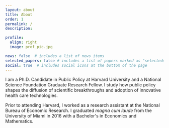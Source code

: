 ```yaml
---
layout: about
title: About
order: 1
permalink: /
description: 

profile:
  align: right
  image: prof_pic.jpg

news: false  # includes a list of news items
selected_papers: false # includes a list of papers marked as "selected={true}"
social: true  # includes social icons at the bottom of the page
---
```


I am a Ph.D. Candidate in Public Policy at Harvard University and a National Science Foundation Graduate Research Fellow. I study how public policy shapes the diffusion of scientific breakthroughs and adoption of innovative health care technologies. 

Prior to attending Harvard, I worked as a research assistant at the National Bureau of        Economic Research. I graduated _magna cum laude_ from the University of Miami in 2016 with a Bachelor's in Economics and Mathematics.
